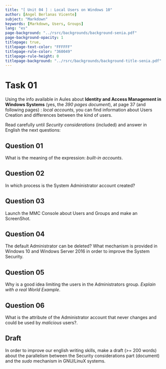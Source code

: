 ```yaml
---
title: "[ Unit 04 ] : Local Users on Windows 10"
author: [Angel Berlanas Vicente]
subject: "Markdown"
keywords: [Markdown, Users, Groups]
lang: "es"
page-background: "../rsrc/backgrounds/background-senia.pdf"
page-background-opacity: 1
titlepage: true,
titlepage-text-color: "FFFFFF"
titlepage-rule-color: "360049"
titlepage-rule-height: 0
titlepage-background: "../rsrc/backgrounds/background-title-senia.pdf"
---
```


# Task 01

Using the info available in Aules about **Identity and Access Management in Windows Systems** (yes, the *390 pages document*), at page 37 (and following pages) : *local accounts*, you can find information about Users Creation and differences between the kind of users.

Read carefully until *Security considerations* (included) and answer in English the next questions:

## Question 01

What is the meaning of the expression: *built-in accounts*. 

## Question 02

In which process is the System Administrator account created?

## Question 03

Launch the MMC Console about Users and Groups and make an ScreenShot. 

## Question 04

The default Administrator can be deleted? What mechanism is provided in Windows 10 and Windows Server 2016 in order to improve the System Security.

## Question 05

Why is a good idea limiting the users in the Administrators group. *Explain with a real World Example*.

## Question 06

What is the attribute of the Administrator account that never changes and could be used by *malicious* users?.

## Draft

In order to improve our english writing skills, make a draft (>= 200 words) about the parallelism between the Security considerations part (document) and the *sudo* mechanism in GNU/LinuX systems. 

